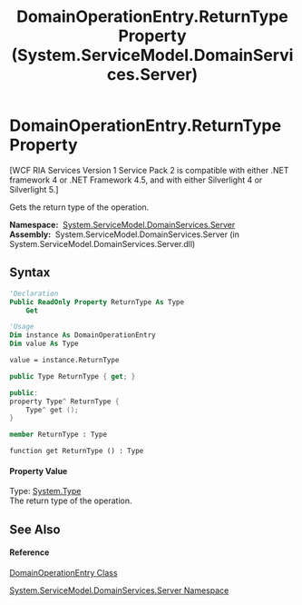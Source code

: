 ﻿---
title: DomainOperationEntry.ReturnType Property  (System.ServiceModel.DomainServices.Server)
TOCTitle: ReturnType Property
ms:assetid: P:System.ServiceModel.DomainServices.Server.DomainOperationEntry.ReturnType
ms:mtpsurl: https://msdn.microsoft.com/en-us/library/system.servicemodel.domainservices.server.domainoperationentry.returntype(v=VS.91)
ms:contentKeyID: 28755496
ms.date: 01/27/2012
mtps_version: v=VS.91
f1_keywords:
- System.ServiceModel.DomainServices.Server.DomainOperationEntry.ReturnType
- System.ServiceModel.DomainServices.Server.DomainOperationEntry.get_ReturnType
dev_langs:
- CSharp
- JScript
- VB
- FSharp
- c++
api_location:
- System.ServiceModel.DomainServices.Server.dll
api_name:
- System.ServiceModel.DomainServices.Server.DomainOperationEntry.get_ReturnType
- System.ServiceModel.DomainServices.Server.DomainOperationEntry.ReturnType
api_type:
- Managed
topic_type:
- apiref
- kbSyntax
product_family_name: VS
ROBOTS: INDEX,FOLLOW
---

# DomainOperationEntry.ReturnType Property

\[WCF RIA Services Version 1 Service Pack 2 is compatible with either .NET framework 4 or .NET Framework 4.5, and with either Silverlight 4 or Silverlight 5.\]

Gets the return type of the operation.

**Namespace:**  [System.ServiceModel.DomainServices.Server](ff423220\(v=vs.91\).md)  
**Assembly:**  System.ServiceModel.DomainServices.Server (in System.ServiceModel.DomainServices.Server.dll)

## Syntax

``` vb
'Declaration
Public ReadOnly Property ReturnType As Type
    Get
```

``` vb
'Usage
Dim instance As DomainOperationEntry
Dim value As Type

value = instance.ReturnType
```

``` csharp
public Type ReturnType { get; }
```

``` c++
public:
property Type^ ReturnType {
    Type^ get ();
}
```

``` fsharp
member ReturnType : Type
```

``` jscript
function get ReturnType () : Type
```

#### Property Value

Type: [System.Type](https://msdn.microsoft.com/en-us/library/42892f65)  
The return type of the operation.  

## See Also

#### Reference

[DomainOperationEntry Class](ff423137\(v=vs.91\).md)

[System.ServiceModel.DomainServices.Server Namespace](ff423220\(v=vs.91\).md)

